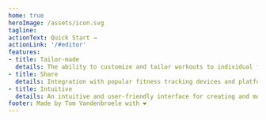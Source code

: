 ```yaml
---
home: true
heroImage: /assets/icon.svg
tagline: 
actionText: Quick Start →
actionLink: '/#editor'
features:
- title: Tailor-made
  details: The ability to customize and tailor workouts to individual fitness goals and preferences.
- title: Share
  details: Integration with popular fitness tracking devices and platforms.
- title: Intuitive
  details: An intuitive and user-friendly interface for creating and modifying workouts.
footer: Made by Tom Vandenbroele with ❤️
---
```


<Editor id="editor" />
